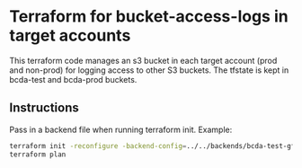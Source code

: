 # Terraform for bucket-access-logs in target accounts

This terraform code manages an s3 bucket in each target account (prod and non-prod) for logging access to other S3 buckets. The tfstate is kept in bcda-test and bcda-prod buckets.

## Instructions

Pass in a backend file when running terraform init. Example:

```bash
terraform init -reconfigure -backend-config=../../backends/bcda-test-gf.s3.tfbackend
terraform plan
```
